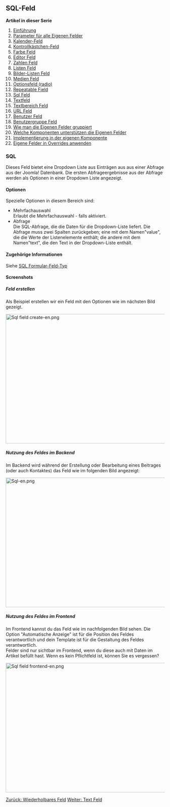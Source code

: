 <!-- Filename: J3.x:Adding_custom_fields/Sql_Field / Display title: SQL-Feld -->

## SQL-Feld

**Artikel in dieser Serie**

1.  [Einführung](https://docs.joomla.org/J3.x:Adding_custom_fields "Special:MyLanguage/J3.x:Adding custom fields")
2.  [Parameter für alle Eigenen
    Felder](https://docs.joomla.org/J3.x:Adding_custom_fields/Parameters_for_all_Custom_Fields "Special:MyLanguage/J3.x:Adding custom fields/Parameters for all Custom Fields")
3.  [Kalender-Feld](https://docs.joomla.org/J3.x:Adding_custom_fields/Calendar_Field "Special:MyLanguage/J3.x:Adding custom fields/Calendar Field")
4.  [Kontrollkästchen-Feld](https://docs.joomla.org/J3.x:Adding_custom_fields/Checkboxes_Field "Special:MyLanguage/J3.x:Adding custom fields/Checkboxes Field")
5.  [Farbe
    Feld](https://docs.joomla.org/J3.x:Adding_custom_fields/Color_Field "Special:MyLanguage/J3.x:Adding custom fields/Color Field")
6.  [Editor
    Feld](https://docs.joomla.org/J3.x:Adding_custom_fields/Editor_Field "Special:MyLanguage/J3.x:Adding custom fields/Editor Field")
7.  [Zahlen
    Feld](https://docs.joomla.org/J3.x:Adding_custom_fields/Integer_Field "Special:MyLanguage/J3.x:Adding custom fields/Integer Field")
8.  [Listen
    Feld](https://docs.joomla.org/J3.x:Adding_custom_fields/List_Field "Special:MyLanguage/J3.x:Adding custom fields/List Field")
9.  [Bilder-Listen
    Feld](https://docs.joomla.org/J3.x:Adding_custom_fields/ListOfImages_Field "Special:MyLanguage/J3.x:Adding custom fields/ListOfImages Field")
10. [Medien
    Feld](https://docs.joomla.org/J3.x:Adding_custom_fields/Media_Field "Special:MyLanguage/J3.x:Adding custom fields/Media Field")
11. [Optionsfeld
    (radio)](https://docs.joomla.org/J3.x:Adding_custom_fields/Radio_Field "Special:MyLanguage/J3.x:Adding custom fields/Radio Field")
12. [Repeatable
    Field](https://docs.joomla.org/J3.x:Adding_custom_fields/Repeatable_Field "Special:MyLanguage/J3.x:Adding custom fields/Repeatable Field")
13. [Sql
    Feld](https://docs.joomla.org/J3.x:Adding_custom_fieldshttps://docs.joomla.org/J3.x:Adding%20custom%20fields/Sql%20Field)
14. [Textfeld](https://docs.joomla.org/J3.x:Adding_custom_fields/Text_Field "Special:MyLanguage/J3.x:Adding custom fields/Text Field")
15. [Textbereich
    Feld](https://docs.joomla.org/J3.x:Adding_custom_fields/Textarea_Field "Special:MyLanguage/J3.x:Adding custom fields/Textarea Field")
16. [URL
    Feld](https://docs.joomla.org/J3.x:Adding_custom_fields/Url_Field "Special:MyLanguage/J3.x:Adding custom fields/Url Field")
17. [Benutzer
    Feld](https://docs.joomla.org/J3.x:Adding_custom_fields/User_Field "Special:MyLanguage/J3.x:Adding custom fields/User Field")
18. [Benutzergruppe
    Feld](https://docs.joomla.org/J3.x:Adding_custom_fields/Usergroup_Field "Special:MyLanguage/J3.x:Adding custom fields/Usergroup Field")
19. [Wie man die Eigenen Felder
    gruppiert](https://docs.joomla.org/J3.x:Adding_custom_fields/How%CC%9E_can_you_group_custom_fields "Special:MyLanguage/J3.x:Adding custom fields/How̞ can you group custom fields")
20. [Welche Komponenten unterstützen die Eigenen
    Felder](https://docs.joomla.org/J3.x:Adding_custom_fields/What_components_are_supporting_custom_fields "Special:MyLanguage/J3.x:Adding custom fields/What components are supporting custom fields")
21. [Implementierung in der eigenen
    Komponente](https://docs.joomla.org/J3.x:Adding_custom_fields/Implement_into_your_component "Special:MyLanguage/J3.x:Adding custom fields/Implement into your component")
22. [Eigene Felder in Overrides
    anwenden](https://docs.joomla.org/J3.x:Adding_custom_fields/Overrides "Special:MyLanguage/J3.x:Adding custom fields/Overrides")

### SQL

Dieses Feld bietet eine Dropdown Liste aus Einträgen aus aus einer
Abfrage aus der Joomla! Datenbank. Die ersten Abfrageergebnisse aus der
Abfrage werden als Optionen in einer Dropdown Liste angezeigt.

#### Optionen

Spezielle Optionen in diesem Bereich sind:

- Mehrfachauswahl  
  Erlaubt die Mehrfachauswahl - falls aktiviert.
- Abfrage  
  Die SQL-Abfrage, die die Daten für die Dropdown-Liste liefert. Die
  Abfrage muss zwei Spalten zurückgeben; eine mit dem Namen"value", die
  die Werte der Listenelemente enthält; die andere mit dem Namen"text",
  die den Text in der Dropdown-Liste enthält.

#### Zugehörige Informationen

Siehe [SQL
Formular-Feld-Typ](https://docs.joomla.org/SQL_form_field_type "Special:MyLanguage/SQL form field type")

#### Screenshots

##### Feld erstellen

Als Beispiel erstellen wir ein Feld mit den Optionen wie im nächsten
Bild gezeigt.

<img
src="https://docs.joomla.org/images/thumb/c/cf/Sql_field_create-en.png/800px-Sql_field_create-en.png"
decoding="async"
srcset="https://docs.joomla.org/images/thumb/c/cf/Sql_field_create-en.png/1200px-Sql_field_create-en.png 1.5x, https://docs.joomla.org/images/c/cf/Sql_field_create-en.png 2x"
data-file-width="1291" data-file-height="661" width="800" height="410"
alt="Sql field create-en.png" />

##### Nutzung des Feldes im Backend

Im Backend wird während der Erstellung oder Bearbeitung eines Beitrages
(oder auch Kontaktes) das Feld wie im folgenden Bild angezeigt:

<img
src="https://docs.joomla.org/images/thumb/4/4a/Sql-en.png/800px-Sql-en.png"
decoding="async"
srcset="https://docs.joomla.org/images/thumb/4/4a/Sql-en.png/1200px-Sql-en.png 1.5x, https://docs.joomla.org/images/4/4a/Sql-en.png 2x"
data-file-width="1291" data-file-height="661" width="800" height="410"
alt="Sql-en.png" />

##### Nutzung des Feldes im Frontend

Im Frontend kannst du das Feld wie im nachfolgenden Bild sehen. Die
Option "Automatische Anzeige" ist für die Position des Feldes
verantwortlich und dein Template ist für die Gestaltung des Feldes
verantwortlich.  
Felder sind nur sichtbar im Frontend, wenn du diese auch mit Daten im
Artikel befüllt hast. Wenn es kein Pflichtfeld ist, können Sie es
vergessen?

<img
src="https://docs.joomla.org/images/thumb/6/66/Sql_field_frontend-en.png/800px-Sql_field_frontend-en.png"
decoding="async"
srcset="https://docs.joomla.org/images/thumb/6/66/Sql_field_frontend-en.png/1200px-Sql_field_frontend-en.png 1.5x, https://docs.joomla.org/images/6/66/Sql_field_frontend-en.png 2x"
data-file-width="1291" data-file-height="661" width="800" height="410"
alt="Sql field frontend-en.png" />

<a
href="https://docs.joomla.org/J3.x:Adding_custom_fields/Repeatable_Field"
id="content-button" class="button expand success">Zurück: Wiederholbares
Feld</a>
<a href="https://docs.joomla.org/J3.x:Adding_custom_fields/Text_Field"
id="content-button" class="button expand">Weiter: Text Feld</a>
